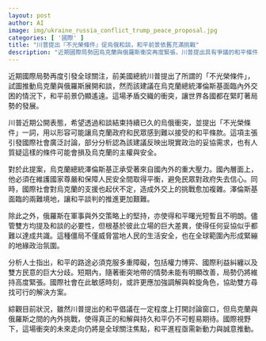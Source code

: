 ```yaml
---
layout: post
author: AI
image: img/ukraine_russia_conflict_trump_peace_proposal.jpg
categories: [ '國際' ]
title: "川普提出『不光榮條件』促烏俄和談，和平前景依舊充滿挑戰"
description: "近期國際局勢因烏克蘭與俄羅斯衝突再度緊張，川普提出具有爭議的和平條件引發廣泛討論。面對內外交困的澤倫斯基及俄方堅持立場，和平談判仍陷僵局，全球關注局勢發展與未來可能走向。"
---
```

近期國際局勢再度引發全球關注，前美國總統川普提出了所謂的「不光榮條件」，試圖推動烏克蘭與俄羅斯展開和談，然而該建議在烏克蘭總統澤倫斯基面臨內外交困的情況下，和平前景仍顯遙遠。這場矛盾交織的衝突，讓世界各國都在緊盯著局勢的發展。

川普近期公開表態，希望透過和談結束持續已久的烏俄衝突，並提出「不光榮條件」一詞，用以形容可能讓烏克蘭政府和民眾感到難以接受的和平條款。這項主張引發國際社會廣泛討論，部分分析認為該建議反映出現實政治的妥協需求，也有人質疑這樣的條件可能會損及烏克蘭的主權與安全。

對於此提案，烏克蘭總統澤倫斯基正承受著來自國內外的重大壓力。國內層面上，他必須在維護國家尊嚴和保障人民安全間取得平衡，避免民眾對政府失去信心。同時，國際社會對烏克蘭的支援也起伏不定，造成外交上的挑戰愈加複雜。澤倫斯基面臨的兩難境地，讓和平談判的推進更加艱難。

除此之外，俄羅斯在軍事與外交策略上的堅持，亦使得和平曙光短暫且不明朗。儘管雙方均提及和談的必要性，但根基於彼此立場的巨大差異，使得任何妥協似乎都難以達成共識。這種僵局不僅威脅當地人民的生活安全，也在全球範圍內形成緊繃的地緣政治氛圍。

分析人士指出，和平的路途必須克服多重障礙，包括權力博弈、國際利益糾纏以及雙方民意的巨大分歧。短期內，隨著衝突地帶的情勢未能有明顯改善，局勢仍將維持高度緊張。國際社會在此敏感時刻，或許更應加強調解與斡旋角色，協助雙方尋找可行的解決方案。

綜觀目前狀況，雖然川普提出的和平倡議在一定程度上打開討論窗口，但烏克蘭與俄羅斯之間的內外挑戰，使得真正的和解與持久和平仍不可輕易期待。國際視野下，這場衝突的未來走向仍將是全球關注焦點，和平進程亟需新動力與誠意推動。
